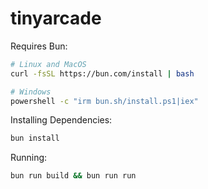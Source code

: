 # tinyarcade

Requires Bun:
```bash
# Linux and MacOS
curl -fsSL https://bun.com/install | bash

# Windows
powershell -c "irm bun.sh/install.ps1|iex"
```

Installing Dependencies:
```bash
bun install
```

Running:
```bash
bun run build && bun run run
```
